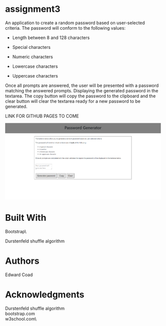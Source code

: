 # assignment3
An application to create a random password based on user-selected criteria. 
The password will conform to the following values:

* Length between 8 and 128 characters

* Special characters

* Numeric characters

* Lowercase characters

* Uppercase characters

Once all prompts are answered, the user will be presented with a password matching the answered prompts. Displaying the generated password in the textarea. The copy button will copy the password to the clipboard and the clear button will clear the textarea ready for a new password to be generated.

LINK FOR GITHUB PAGES TO COME

![password generator demo](/assets/images/passwordGenerator.png?raw=true "passwordGenerator") 

# Built With
Bootstrap\

Durstenfeld shuffle algorithm

# Authors

Edward Coad

# Acknowledgments

Durstenfeld shuffle algorithm\
bootstrap.com\
w3school.com\
